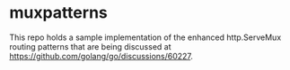 # muxpatterns

This repo holds a sample implementation of the enhanced http.ServeMux routing
patterns that are being discussed at https://github.com/golang/go/discussions/60227.
